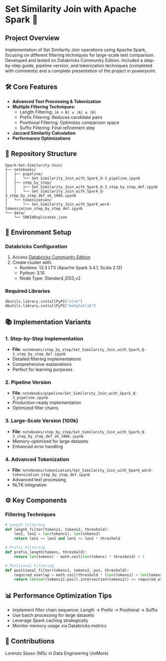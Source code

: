 # Set Similarity Join with Apache Spark 🚀

## Project Overview
Implementation of Set Similarity Join operations using Apache Spark, focusing on different filtering techniques for large-scale text comparison. Developed and tested on Databricks Community Edition.
Included a step-by-step guide, pipeline version, and tokenization techniques (completed with comments)
and a complete presentation of the project in powerpoint.

## 🛠️ Core Features
- **Advanced Text Processing & Tokenization**
- **Multiple Filtering Techniques:**
  - Length Filtering: `|A ∩ B| ≤ |A| ≤ |B|`
  - Prefix Filtering: Reduces candidate pairs
  - Positional Filtering: Optimizes comparison space
  - Suffix Filtering: Final refinement step
- **Jaccard Similarity Calculation**
- **Performance Optimizations**

## 📁 Repository Structure
```
Spark-Set-Similarity-Join/
├── notebooks/
│   ├── pipeline/
│   │   └── Set_Similarity_Join_with_Spark_Q-3_pipeline.ipynb
│   ├── step_by_step/
│   │   ├── Set_Similarity_Join_with_Spark_Q-3_step_by_step_def.ipynb
│   │   └── Set_Similarity_Join_with_Spark_Q-3_step_by_step_def_ok_100k.ipynb
│   └── tokenization/
│       └── Set_Similarity_Join_with_Spark_word-tokenization_step_by_step_def.ipynb
└── data/
    └── 50KIdDuplicates.json
```

## 🔧 Environment Setup

### Databricks Configuration
1. Access [Databricks Community Edition](https://community.cloud.databricks.com)
2. Create cluster with:
   - Runtime: 13.3 LTS (Apache Spark 3.4.1, Scala 2.12)
   - Python: 3.10
   - Node Type: Standard_DS3_v2

### Required Libraries
```python
dbutils.library.installPyPI("nltk")
dbutils.library.installPyPI("matplotlib")
```

## 📚 Implementation Variants

### 1. Step-by-Step Implementation
- **File**: `notebooks/step_by_step/Set_Similarity_Join_with_Spark_Q-3_step_by_step_def.ipynb`
- Detailed filtering implementations
- Comprehensive explanations
- Perfect for learning purposes

### 2. Pipeline Version
- **File**: `notebooks/pipeline/Set_Similarity_Join_with_Spark_Q-3_pipeline.ipynb`
- Production-ready implementation
- Optimized filter chains

### 3. Large-Scale Version (100k)
- **File**: `notebooks/step_by_step/Set_Similarity_Join_with_Spark_Q-3_step_by_step_def_ok_100k.ipynb`
- Memory-optimized for large datasets
- Enhanced error handling

### 4. Advanced Tokenization
- **File**: `notebooks/tokenization/Set_Similarity_Join_with_Spark_word-tokenization_step_by_step_def.ipynb`
- Advanced text processing
- NLTK integration

## ⚙️ Key Components

### Filtering Techniques
```python
# Length Filtering
def length_filter(tokens1, tokens2, threshold):
    len1, len2 = len(tokens1), len(tokens2)
    return len1 <= len2 and len1 >= len2 * threshold

# Prefix Filtering
def prefix_length(tokens, threshold):
    return len(tokens) - math.ceil(len(tokens) * threshold) + 1

# Positional Filtering
def positional_filter(tokens1, tokens2, pos, threshold):
    required_overlap = math.ceil(threshold * (len(tokens1) + len(tokens2)) / (1 + threshold))
    return len(set(tokens1[:pos]).intersection(tokens2)) >= required_overlap
```

## 📊 Performance Optimization Tips
- Implement filter chain sequence: Length → Prefix → Positional → Suffix
- Use batch processing for large datasets
- Leverage Spark caching strategically
- Monitor memory usage via Databricks metrics

## 🤝 Contributions
Lorenzo Sasso (MSc in Data Engineering UniMore)